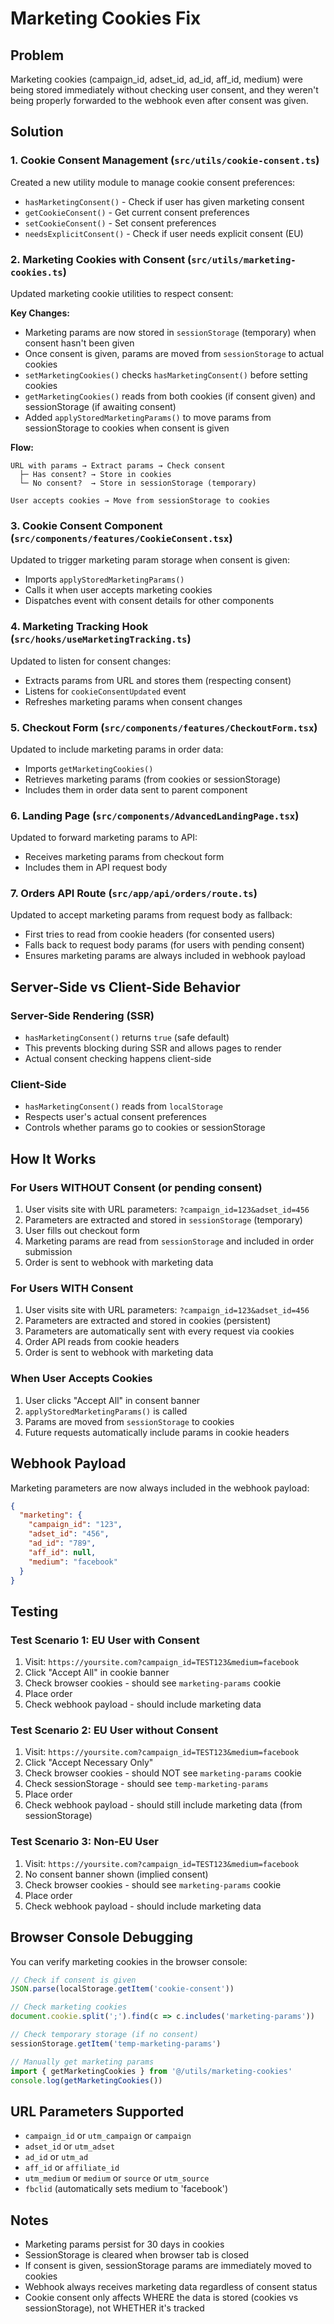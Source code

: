 # Marketing Cookies Fix

## Problem
Marketing cookies (campaign_id, adset_id, ad_id, aff_id, medium) were being stored immediately without checking user consent, and they weren't being properly forwarded to the webhook even after consent was given.

## Solution

### 1. Cookie Consent Management (`src/utils/cookie-consent.ts`)
Created a new utility module to manage cookie consent preferences:
- `hasMarketingConsent()` - Check if user has given marketing consent
- `getCookieConsent()` - Get current consent preferences
- `setCookieConsent()` - Set consent preferences
- `needsExplicitConsent()` - Check if user needs explicit consent (EU)

### 2. Marketing Cookies with Consent (`src/utils/marketing-cookies.ts`)
Updated marketing cookie utilities to respect consent:

**Key Changes:**
- Marketing params are now stored in `sessionStorage` (temporary) when consent hasn't been given
- Once consent is given, params are moved from `sessionStorage` to actual cookies
- `setMarketingCookies()` checks `hasMarketingConsent()` before setting cookies
- `getMarketingCookies()` reads from both cookies (if consent given) and sessionStorage (if awaiting consent)
- Added `applyStoredMarketingParams()` to move params from sessionStorage to cookies when consent is given

**Flow:**
```
URL with params → Extract params → Check consent
  ├─ Has consent? → Store in cookies
  └─ No consent?  → Store in sessionStorage (temporary)

User accepts cookies → Move from sessionStorage to cookies
```

### 3. Cookie Consent Component (`src/components/features/CookieConsent.tsx`)
Updated to trigger marketing param storage when consent is given:
- Imports `applyStoredMarketingParams()`
- Calls it when user accepts marketing cookies
- Dispatches event with consent details for other components

### 4. Marketing Tracking Hook (`src/hooks/useMarketingTracking.ts`)
Updated to listen for consent changes:
- Extracts params from URL and stores them (respecting consent)
- Listens for `cookieConsentUpdated` event
- Refreshes marketing params when consent changes

### 5. Checkout Form (`src/components/features/CheckoutForm.tsx`)
Updated to include marketing params in order data:
- Imports `getMarketingCookies()`
- Retrieves marketing params (from cookies or sessionStorage)
- Includes them in order data sent to parent component

### 6. Landing Page (`src/components/AdvancedLandingPage.tsx`)
Updated to forward marketing params to API:
- Receives marketing params from checkout form
- Includes them in API request body

### 7. Orders API Route (`src/app/api/orders/route.ts`)
Updated to accept marketing params from request body as fallback:
- First tries to read from cookie headers (for consented users)
- Falls back to request body params (for users with pending consent)
- Ensures marketing params are always included in webhook payload

## Server-Side vs Client-Side Behavior

### Server-Side Rendering (SSR)
- `hasMarketingConsent()` returns `true` (safe default)
- This prevents blocking during SSR and allows pages to render
- Actual consent checking happens client-side

### Client-Side
- `hasMarketingConsent()` reads from `localStorage`
- Respects user's actual consent preferences
- Controls whether params go to cookies or sessionStorage

## How It Works

### For Users WITHOUT Consent (or pending consent)
1. User visits site with URL parameters: `?campaign_id=123&adset_id=456`
2. Parameters are extracted and stored in `sessionStorage` (temporary)
3. User fills out checkout form
4. Marketing params are read from `sessionStorage` and included in order submission
5. Order is sent to webhook with marketing data

### For Users WITH Consent
1. User visits site with URL parameters: `?campaign_id=123&adset_id=456`
2. Parameters are extracted and stored in cookies (persistent)
3. Parameters are automatically sent with every request via cookies
4. Order API reads from cookie headers
5. Order is sent to webhook with marketing data

### When User Accepts Cookies
1. User clicks "Accept All" in consent banner
2. `applyStoredMarketingParams()` is called
3. Params are moved from `sessionStorage` to cookies
4. Future requests automatically include params in cookie headers

## Webhook Payload

Marketing parameters are now always included in the webhook payload:

```json
{
  "marketing": {
    "campaign_id": "123",
    "adset_id": "456",
    "ad_id": "789",
    "aff_id": null,
    "medium": "facebook"
  }
}
```

## Testing

### Test Scenario 1: EU User with Consent
1. Visit: `https://yoursite.com?campaign_id=TEST123&medium=facebook`
2. Click "Accept All" in cookie banner
3. Check browser cookies - should see `marketing-params` cookie
4. Place order
5. Check webhook payload - should include marketing data

### Test Scenario 2: EU User without Consent
1. Visit: `https://yoursite.com?campaign_id=TEST123&medium=facebook`
2. Click "Accept Necessary Only"
3. Check browser cookies - should NOT see `marketing-params` cookie
4. Check sessionStorage - should see `temp-marketing-params`
5. Place order
6. Check webhook payload - should still include marketing data (from sessionStorage)

### Test Scenario 3: Non-EU User
1. Visit: `https://yoursite.com?campaign_id=TEST123&medium=facebook`
2. No consent banner shown (implied consent)
3. Check browser cookies - should see `marketing-params` cookie
4. Place order
5. Check webhook payload - should include marketing data

## Browser Console Debugging

You can verify marketing cookies in the browser console:

```javascript
// Check if consent is given
JSON.parse(localStorage.getItem('cookie-consent'))

// Check marketing cookies
document.cookie.split(';').find(c => c.includes('marketing-params'))

// Check temporary storage (if no consent)
sessionStorage.getItem('temp-marketing-params')

// Manually get marketing params
import { getMarketingCookies } from '@/utils/marketing-cookies'
console.log(getMarketingCookies())
```

## URL Parameters Supported

- `campaign_id` or `utm_campaign` or `campaign`
- `adset_id` or `utm_adset`
- `ad_id` or `utm_ad`
- `aff_id` or `affiliate_id`
- `utm_medium` or `medium` or `source` or `utm_source`
- `fbclid` (automatically sets medium to 'facebook')

## Notes

- Marketing params persist for 30 days in cookies
- SessionStorage is cleared when browser tab is closed
- If consent is given, sessionStorage params are immediately moved to cookies
- Webhook always receives marketing data regardless of consent status
- Cookie consent only affects WHERE the data is stored (cookies vs sessionStorage), not WHETHER it's tracked
